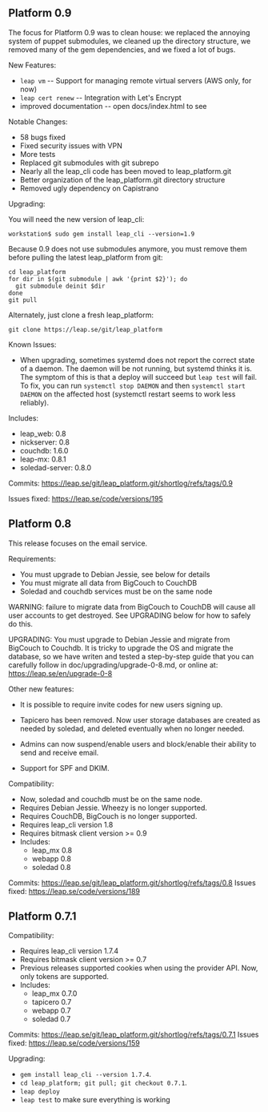 Platform 0.9
--------------------------------------

The focus for Platform 0.9 was to clean house: we replaced the annoying system
of puppet submodules, we cleaned up the directory structure, we removed many of
the gem dependencies, and we fixed a lot of bugs.

New Features:

* `leap vm` -- Support for managing remote virtual servers (AWS only, for now)
* `leap cert renew` -- Integration with Let's Encrypt
* improved documentation -- open docs/index.html to see

Notable Changes:

* 58 bugs fixed
* Fixed security issues with VPN
* More tests
* Replaced git submodules with git subrepo
* Nearly all the leap_cli code has been moved to leap_platform.git
* Better organization of the leap_platform.git directory structure
* Removed ugly dependency on Capistrano

Upgrading:

You will need the new version of leap_cli:

    workstation$ sudo gem install leap_cli --version=1.9

Because 0.9 does not use submodules anymore, you must remove them before pulling
the latest leap_platform from git:

    cd leap_platform
    for dir in $(git submodule | awk '{print $2}'); do
      git submodule deinit $dir
    done
    git pull

Alternately, just clone a fresh leap_platform:

    git clone https://leap.se/git/leap_platform

Known Issues:

* When upgrading, sometimes systemd does not report the correct state of a
  daemon. The daemon will be not running, but systemd thinks it is. The symptom
  of this is that a deploy will succeed but `leap test` will fail. To fix, you
  can run `systemctl stop DAEMON` and then `systemctl start DAEMON` on the
  affected host (systemctl restart seems to work less reliably).

Includes:

* leap_web: 0.8
* nickserver: 0.8
* couchdb: 1.6.0
* leap-mx: 0.8.1
* soledad-server: 0.8.0

Commits: https://leap.se/git/leap_platform.git/shortlog/refs/tags/0.9

Issues fixed: https://leap.se/code/versions/195


Platform 0.8
--------------------------------------

This release focuses on the email service.

Requirements:

* You must upgrade to Debian Jessie, see below for details
* You must migrate all data from BigCouch to CouchDB
* Soledad and couchdb services must be on the same node

WARNING: failure to migrate data from BigCouch to CouchDB will cause all user
accounts to get destroyed. See UPGRADING below for how to safely do this.

UPGRADING: You must upgrade to Debian Jessie and migrate from BigCouch to
Couchdb. It is tricky to upgrade the OS and migrate the database, so we have
writen and tested a step-by-step guide that you can carefully follow in
doc/upgrading/upgrade-0-8.md, or online at: https://leap.se/en/upgrade-0-8

Other new features:

* It is possible to require invite codes for new users signing up.

* Tapicero has been removed. Now user storage databases are created as needed
  by soledad, and deleted eventually when no longer needed.

* Admins can now suspend/enable users and block/enable their ability to send
  and receive email.

* Support for SPF and DKIM.

Compatibility:

* Now, soledad and couchdb must be on the same node.
* Requires Debian Jessie. Wheezy is no longer supported.
* Requires CouchDB, BigCouch is no longer supported.
* Requires leap_cli version 1.8
* Requires bitmask client version >= 0.9
* Includes:
  * leap_mx 0.8
  * webapp 0.8
  * soledad 0.8

Commits: https://leap.se/git/leap_platform.git/shortlog/refs/tags/0.8
Issues fixed: https://leap.se/code/versions/189


Platform 0.7.1
--------------------------------------

Compatibility:

* Requires leap_cli version 1.7.4
* Requires bitmask client version >= 0.7
* Previous releases supported cookies when using the provider API. Now, only
  tokens are supported.
* Includes:
  * leap_mx 0.7.0
  * tapicero 0.7
  * webapp 0.7
  * soledad 0.7

Commits: https://leap.se/git/leap_platform.git/shortlog/refs/tags/0.7.1
Issues fixed: https://leap.se/code/versions/159

Upgrading:

* `gem install leap_cli --version 1.7.4`.
* `cd leap_platform; git pull; git checkout 0.7.1`.
* `leap deploy`
* `leap test` to make sure everything is working
